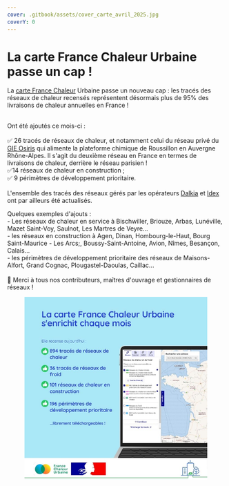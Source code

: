```yaml
---
cover: .gitbook/assets/cover_carte_avril_2025.jpg
coverY: 0
---
```


# La carte France Chaleur Urbaine passe un cap !

La [carte France Chaleur](https://france-chaleur-urbaine.beta.gouv.fr/carte) Urbaine passe un nouveau cap : les tracés des réseaux de chaleur recensés représentent désormais plus de 95% des livraisons de chaleur annuelles en France !&#x20;

\
Ont été ajoutés ce mois-ci :\
\
✅ 26 tracés de réseaux de chaleur, et notamment celui du réseau privé du [GIE Osiris](https://www.osiris-gie.com/) qui alimente la plateforme chimique de Roussillon en Auvergne Rhône-Alpes. Il s'agit du deuxième réseau en France en termes de livraisons de chaleur, derrière le réseau parisien !\
✅14 réseaux de chaleur en construction ;\
✅ 9 périmètres de développement prioritaire.\
\
L'ensemble des tracés des réseaux gérés par les opérateurs [Dalkia](https://www.dalkia.fr/) et [Idex](https://www.idex.fr/) ont par ailleurs été actualisés.

Quelques exemples d'ajouts :\
\- Les réseaux de chaleur en service à Bischwiller, Briouze, Arbas, Lunéville, Mazet Saint-Voy, Saulnot, Les Martres de Veyre...\
\- les réseaux en construction à Agen, Dinan, Hombourg-le-Haut, Bourg Saint-Maurice - Les Arcs;, Boussy-Saint-Antoine, Avion, Nîmes, Besançon, Calais... \
\- les périmètres de développement prioritaire des réseaux de Maisons-Alfort, Grand Cognac, Plougastel-Daoulas, Caillac... \
\
🙏 Merci à tous nos contributeurs, maîtres d'ouvrage et gestionnaires de réseaux !

<figure><img src=".gitbook/assets/FCU_carte_avril25.jpg" alt=""><figcaption></figcaption></figure>
